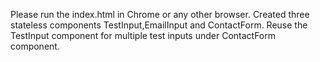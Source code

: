 Please run the index.html in Chrome or any other browser.
Created three stateless components TestInput,EmailInput and ContactForm.
Reuse the TestInput component for multiple test inputs under ContactForm component.
